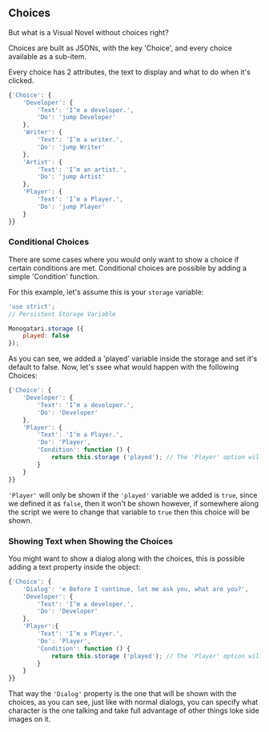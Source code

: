 ## Choices

But what is a Visual Novel without choices right?

Choices are built as JSONs, with the key 'Choice', and every choice available as a sub-item.

Every choice has 2 attributes, the text to display and what to do when it's clicked.

```javascript
{'Choice': {
    'Developer': {
        'Text': 'I’m a developer.',
        'Do': 'jump Developer'
    },
    'Writer': {
        'Text': 'I’m a writer.',
        'Do': 'jump Writer'
    },
    'Artist': {
        'Text': 'I’m an artist.',
        'Do': 'jump Artist'
    },
    'Player': {
        'Text': 'I’m a Player.',
        'Do': 'jump Player'
    }
}}
```

### Conditional Choices

There are some cases where you would only want to show a choice if certain conditions are met. Conditional choices are possible by adding a simple 'Condition' function.

For this example, let's assume this is your `storage` variable:

```javascript
'use strict';
// Persistent Storage Variable

Monogatari.storage ({
	played: false
});
```

As you can see, we added a 'played' variable inside the storage and set it's default to false. Now, let's ssee what would happen with the following Choices:

```javascript
{'Choice': {
    'Developer': {
        'Text': 'I’m a developer.',
        'Do': 'Developer'
    },
    'Player': { 
        'Text': 'I’m a Player.',
        'Do': 'Player',
        'Condition': function () {
            return this.storage ('played'); // The 'Player' option will only be shown if this returns true.
        } 
    }
}}
```

`'Player'` will only be shown if the `'played'` variable we added is `true`, since we defined it as `false`, then it won't be shown however, if somewhere along the script we were to change that variable to `true` then this choice will be shown.


### Showing Text when Showing the Choices

You might want to show a dialog along with the choices, this is possible adding a text property inside the object:

```javascript
{'Choice': {
    'Dialog': 'e Before I continue, let me ask you, what are you?',
    'Developer': {
        'Text': 'I’m a developer.',
        'Do': 'Developer'
    },
    'Player':{
        'Text': 'I’m a Player.',
        'Do': 'Player',
        'Condition': function () {
            return this.storage ('played'); // The 'Player' option will only be shown if this returns true.
        } 
    }
}}
```

That way the `'Dialog'` property is the one that will be shown with the choices, as you can see, just like with normal dialogs, you can specify what character is the one talking and take full advantage of other things loke side images on it.